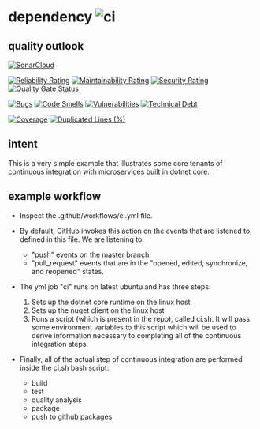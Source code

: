 # dependency ![ci](https://github.com/aaronlcope/dependency/workflows/ci/badge.svg) 

## quality outlook
[![SonarCloud](https://sonarcloud.io/images/project_badges/sonarcloud-orange.svg)](https://sonarcloud.io/dashboard?id=aaronlcope_dependency)

[![Reliability Rating](https://sonarcloud.io/api/project_badges/measure?project=aaronlcope_dependency&metric=reliability_rating)](https://sonarcloud.io/dashboard?id=aaronlcope_dependency)
[![Maintainability Rating](https://sonarcloud.io/api/project_badges/measure?project=aaronlcope_dependency&metric=sqale_rating)](https://sonarcloud.io/dashboard?id=aaronlcope_dependency)
[![Security Rating](https://sonarcloud.io/api/project_badges/measure?project=aaronlcope_dependency&metric=security_rating)](https://sonarcloud.io/dashboard?id=aaronlcope_dependency)
[![Quality Gate Status](https://sonarcloud.io/api/project_badges/measure?project=aaronlcope_dependency&metric=alert_status)](https://sonarcloud.io/dashboard?id=aaronlcope_dependency)

[![Bugs](https://sonarcloud.io/api/project_badges/measure?project=aaronlcope_dependency&metric=bugs)](https://sonarcloud.io/dashboard?id=aaronlcope_dependency)
[![Code Smells](https://sonarcloud.io/api/project_badges/measure?project=aaronlcope_dependency&metric=code_smells)](https://sonarcloud.io/dashboard?id=aaronlcope_dependency)
[![Vulnerabilities](https://sonarcloud.io/api/project_badges/measure?project=aaronlcope_dependency&metric=vulnerabilities)](https://sonarcloud.io/dashboard?id=aaronlcope_dependency)
[![Technical Debt](https://sonarcloud.io/api/project_badges/measure?project=aaronlcope_dependency&metric=sqale_index)](https://sonarcloud.io/dashboard?id=aaronlcope_dependency)

[![Coverage](https://sonarcloud.io/api/project_badges/measure?project=aaronlcope_dependency&metric=coverage)](https://sonarcloud.io/dashboard?id=aaronlcope_dependency)
[![Duplicated Lines (%)](https://sonarcloud.io/api/project_badges/measure?project=aaronlcope_dependency&metric=duplicated_lines_density)](https://sonarcloud.io/dashboard?id=aaronlcope_dependency)

## intent
This is a very simple example that illustrates some core tenants of continuous integration with microservices built in dotnet core.

## example workflow
- Inspect the .github/workflows/ci.yml file.

- By default, GitHub invokes this action on the events that are listened to, defined in this file. We are listening to: 
    - "push" events on the master branch.
    - "pull_request" events that are in the "opened, edited, synchronize, and reopened" states.

- The yml job "ci" runs on latest ubuntu and has three steps: 
    1. Sets up the dotnet core runtime on the linux host
    2. Sets up the nuget client on the linux host
    3. Runs a script (which is present in the repo), called ci.sh. It will pass some environment variables to this script which will be used to derive information necessary to completing all of the continuous integration steps.

- Finally, all of the actual step of continuous integration are performed inside the ci.sh bash script:
    - build
    - test
    - quality analysis
    - package
    - push to github packages